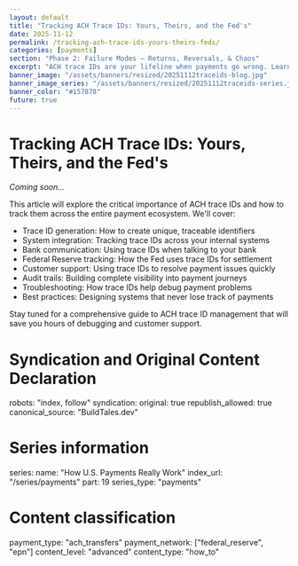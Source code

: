```yaml
---
layout: default
title: "Tracking ACH Trace IDs: Yours, Theirs, and the Fed's"
date: 2025-11-12
permalink: /tracking-ach-trace-ids-yours-theirs-feds/
categories: [payments]
section: "Phase 2: Failure Modes — Returns, Reversals, & Chaos"
excerpt: "ACH trace IDs are your lifeline when payments go wrong. Learn how to track them across your systems, banks, and the Federal Reserve."
banner_image: "/assets/banners/resized/20251112traceids-blog.jpg"
banner_image_series: "/assets/banners/resized/20251112traceids-series.jpg"
banner_color: "#157878"
future: true
---
```


# Tracking ACH Trace IDs: Yours, Theirs, and the Fed's

*Coming soon...*

This article will explore the critical importance of ACH trace IDs and how to track them across the entire payment ecosystem. We'll cover:

- Trace ID generation: How to create unique, traceable identifiers
- System integration: Tracking trace IDs across your internal systems
- Bank communication: Using trace IDs when talking to your bank
- Federal Reserve tracking: How the Fed uses trace IDs for settlement
- Customer support: Using trace IDs to resolve payment issues quickly
- Audit trails: Building complete visibility into payment journeys
- Troubleshooting: How trace IDs help debug payment problems
- Best practices: Designing systems that never lose track of payments

Stay tuned for a comprehensive guide to ACH trace ID management that will save you hours of debugging and customer support.

# Syndication and Original Content Declaration
robots: "index, follow"
syndication:
  original: true
  republish_allowed: true
  canonical_source: "BuildTales.dev"

# Series information
series:
  name: "How U.S. Payments Really Work"
  index_url: "/series/payments"
  part: 19
  series_type: "payments"

# Content classification
payment_type: "ach_transfers"
payment_network: ["federal_reserve", "epn"]
content_level: "advanced"
content_type: "how_to"

